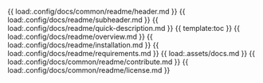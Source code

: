 {{ load:.config/docs/common/readme/header.md }}
{{ load:.config/docs/readme/subheader.md }}
{{ load:.config/docs/readme/quick-description.md }}
{{ template:toc }}
{{ load:.config/docs/readme/overview.md }}
{{ load:.config/docs/readme/installation.md }}
{{ load:.config/docs/readme/requirements.md }}
{{ load:.assets/docs.md }}
{{ load:.config/docs/common/readme/contribute.md }}
{{ load:.config/docs/common/readme/license.md }}
